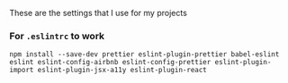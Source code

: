 These are the settings that I use for my projects

### For `.eslintrc` to work
```
npm install --save-dev prettier eslint-plugin-prettier babel-eslint eslint eslint-config-airbnb eslint-config-prettier eslint-plugin-import eslint-plugin-jsx-a11y eslint-plugin-react
```

